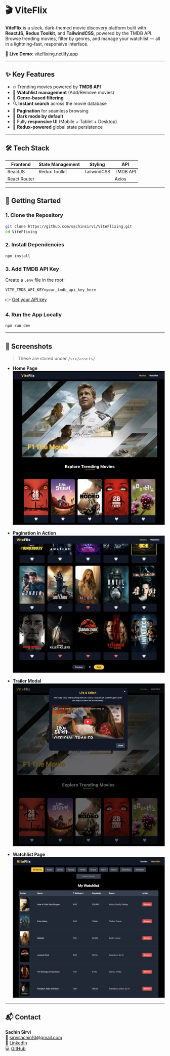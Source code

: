 # 🎬 ViteFlix

**ViteFlix** is a sleek, dark-themed movie discovery platform built with **ReactJS**, **Redux Toolkit**, and **TailwindCSS**, powered by the TMDB API. Browse trending movies, filter by genres, and manage your watchlist — all in a lightning-fast, responsive interface.

🔗 **Live Demo**: [viteflixing.netlify.app](https://viteflixing.netlify.app/)

---

## ✨ Key Features

- 🔥 Trending movies powered by **TMDB API**
- 💾 **Watchlist management** (Add/Remove movies)
- 🎯 **Genre-based filtering**
- 🔍 **Instant search** across the movie database
- 📄 **Pagination** for seamless browsing
- 🌙 **Dark mode by default**
- 📱 Fully **responsive UI** (Mobile + Tablet + Desktop)
- 🧠 **Redux-powered** global state persistence

---

## 🛠️ Tech Stack

| Frontend     | State Management | Styling      | API       |
|--------------|------------------|--------------|-----------|
| ReactJS      | Redux Toolkit     | TailwindCSS | TMDB API  |
| React Router |                  |              | Axios     |

---

## 🚀 Getting Started

### 1. Clone the Repository

```bash
git clone https://github.com/sachinsirvi/ViteFlixing.git
cd ViteFlixing
```

### 2. Install Dependencies

```bash
npm install
```

### 3. Add TMDB API Key

Create a `.env` file in the root:

```
VITE_TMDB_API_KEY=your_tmdb_api_key_here
```

👉 [Get your API key](https://www.themoviedb.org/settings/api)

### 4. Run the App Locally

```bash
npm run dev
```

---

## 📸 Screenshots

> These are stored under `/src/assets/`

- **Home Page**  
  ![Home](./src/assets/homepage.png)

- **Pagination in Action**  
  ![Pagination](./src/assets/pagination.png)

- **Trailer Modal**  
  ![Trailer](./src/assets/trailer.png)

- **Watchlist Page**  
  ![Watchlist](./src/assets/Watchlist.png)


---

## 📬 Contact

**Sachin Sirvi**  
📧 sirvisachin10@gmail.com  
🔗 [LinkedIn](https://www.linkedin.com/in/sachin-sirvi/)  
💻 [GitHub](https://github.com/sachinsirvi)

